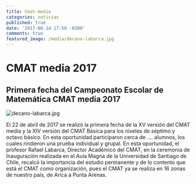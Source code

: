```yaml
---
title: Cmat-media
categories: noticias
published: true
date: '2017-08-14 17:50 -0300'
comments: true
featured_image: /media/decano-labarca.jpg
---
```


# CMAT media 2017

## Primera fecha del Campeonato Escolar de Matemática CMAT media 2017

![decano-labarca.jpg]({{site.baseurl}}/media/decano-labarca.jpg)

El 22 de abril de 2017 se realizó la primera fecha de la XV versión del CMAT media y la XIV versión del CMAT Básica para los niveles de séptimo y octavo básico. 
En esta oportunidad participaron cerca de ....  alumnos, los cuales rindieron una prueba individual y grupal.
En esta oportunidad, el profesor Rafael Labarca, Director Académico del CMAT, en la ceremonia de Inauguración realizada en el Aula Magna de la Universidad de Santiago de Chile, recalcó la importancia del estudio permanente y de lo contento que está el CMAT como organización, pues el CMAT ya se realiza en 16 zonas de nuestro país, de Arica a Punta Arenas. 
